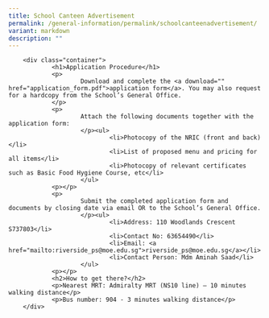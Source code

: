 ```yaml
---
title: School Canteen Advertisement
permalink: /general-information/permalink/schoolcanteenadvertisement/
variant: markdown
description: ""
---
```

<style>
				body {
						font-family: Arial, sans-serif;
				}
				.container {
						max-width: 800px;
						margin: 0 auto;
						padding: 20px;
				}
				h1, h2 {
						color: #333;
				}
				ol, ul {
						list-style: none;
						padding: 0;
				}
				a {
						color: #007bff;
						text-decoration: none;
				}
				a:hover {
						text-decoration: underline;
				}
		</style>


		<div class="container">
				<h1>Application Procedure</h1>
				<p>
						Download and complete the <a download="" href="application_form.pdf">application form</a>. You may also request for a hardcopy from the School’s General Office.
				</p>
				<p>
						Attach the following documents together with the application form:
						</p><ul>
								<li>Photocopy of the NRIC (front and back)</li>
								<li>List of proposed menu and pricing for all items</li>
								<li>Photocopy of relevant certificates such as Basic Food Hygiene Course, etc</li>
						</ul>
				<p></p>
				<p>
						Submit the completed application form and documents by closing date via email OR to the School’s General Office.
						</p><ul>
								<li>Address: 110 Woodlands Crescent S737803</li>
								<li>Contact No: 63654490</li>
								<li>Email: <a href="mailto:riverside_ps@moe.edu.sg">riverside_ps@moe.edu.sg</a></li>
								<li>Contact Person: Mdm Aminah Saad</li>
						</ul>
				<p></p>
				<h2>How to get there?</h2>
				<p>Nearest MRT: Admiralty MRT (NS10 line) – 10 minutes walking distance</p>
				<p>Bus number: 904 - 3 minutes walking distance</p>
		</div>